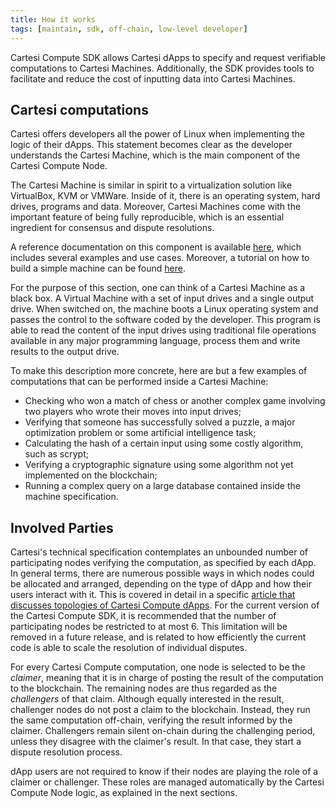 ```yaml
---
title: How it works
tags: [maintain, sdk, off-chain, low-level developer]
---
```


Cartesi Compute SDK allows Cartesi dApps to specify and request verifiable computations to Cartesi Machines. Additionally, the SDK provides tools to facilitate and reduce the cost of inputting data into Cartesi Machines.

## Cartesi computations

Cartesi offers developers all the power of Linux when implementing the logic of their dApps. This statement becomes clear as the developer understands the Cartesi Machine, which is the main component of the Cartesi Compute Node.

The Cartesi Machine is similar in spirit to a virtualization solution like VirtualBox, KVM or VMWare. Inside of it, there is an operating system, hard drives, programs and data. Moreover, Cartesi Machines come with the important feature of being fully reproducible, which is an essential ingredient for consensus and dispute resolutions.

A reference documentation on this component is available [here](../cartesi-machine/index.md), which includes several examples and use cases. Moreover, a tutorial on how to build a simple machine can be found [here](../tutorials/helloworld/cartesi-machine.md).

For the purpose of this section, one can think of a Cartesi Machine as a black box. A Virtual Machine with a set of input drives and a single output drive. When switched on, the machine boots a Linux operating system and passes the control to the software coded by the developer. This program is able to read the content of the input drives using traditional file operations available in any major programming language, process them and write results to the output drive.

To make this description more concrete, here are but a few examples of computations that can be performed inside a Cartesi Machine:

- Checking who won a match of chess or another complex game involving two players who wrote their moves into input drives;
- Verifying that someone has successfully solved a puzzle, a major optimization problem or some artificial intelligence task;
- Calculating the hash of a certain input using some costly algorithm, such as scrypt;
- Verifying a cryptographic signature using some algorithm not yet implemented on the blockchain;
- Running a complex query on a large database contained inside the machine specification.

## Involved Parties

Cartesi's technical specification contemplates an unbounded number of participating nodes verifying the computation, as specified by each dApp. In general terms, there are numerous possible ways in which nodes could be allocated and arranged, depending on the type of dApp and how their users interact with it. This is covered in detail in a specific [article that discusses topologies of Cartesi Compute dApps](https://medium.com/cartesi/topologies-of-descartes-dapps-439370973c4a). For the current version of the Cartesi Compute SDK, it is recommended that the number of participating nodes be restricted to at most 6. This limitation will be removed in a future release, and is related to how efficiently the current code is able to scale the resolution of individual disputes.

For every Cartesi Compute computation, one node is selected to be the _claimer_, meaning that it is in charge of posting the result of the computation to the blockchain. The remaining nodes are thus regarded as the _challengers_ of that claim. Although equally interested in the result, challenger nodes do not post a claim to the blockchain. Instead, they run the same computation off-chain, verifying the result informed by the claimer. Challengers remain silent on-chain during the challenging period, unless they disagree with the claimer's result. In that case, they start a dispute resolution process.

dApp users are not required to know if their nodes are playing the role of a claimer or challenger. These roles are managed automatically by the Cartesi Compute Node logic, as explained in the next sections.
